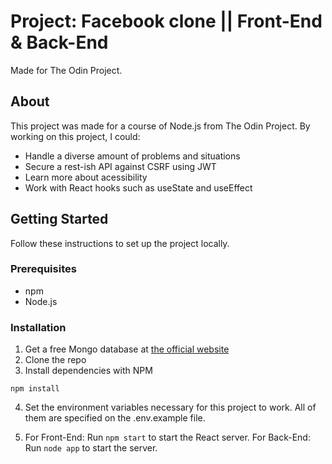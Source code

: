 # Project: Facebook clone || Front-End & Back-End
Made for The Odin Project.

## About
This project was made for a course of Node.js from The Odin Project. By working on this project, I could:
* Handle a diverse amount of problems and situations
* Secure a rest-ish API against CSRF using JWT
* Learn more about acessibility
* Work with React hooks such as useState and useEffect

## Getting Started
Follow these instructions to set up the project locally.

### Prerequisites
* npm
* Node.js

### Installation
1. Get a free Mongo database at [the official website](https://www.mongodb.com/cloud/atlas)
2. Clone the repo
3. Install dependencies with NPM

```
npm install
```

4. Set the environment variables necessary for this project to work. All of them are specified on the .env.example file.

5. For Front-End: Run `npm start` to start the React server.
   For Back-End: Run `node app` to start the server.
